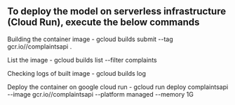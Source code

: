 


To deploy the model on serverless infrastructure (Cloud Run), execute the below commands
------------------------------------------------------------------------------------------

Building the container image - gcloud builds submit --tag gcr.io/<your GCP project>/complaintsapi .

List the image - gcloud builds list --filter complaints

Checking logs of built image - gcloud builds log <container id from list command above>

Deploy the container on google cloud run - gcloud run deploy complaintsapi --image gcr.io/<your GCP project>/complaintsapi --platform managed --memory 1G
  
